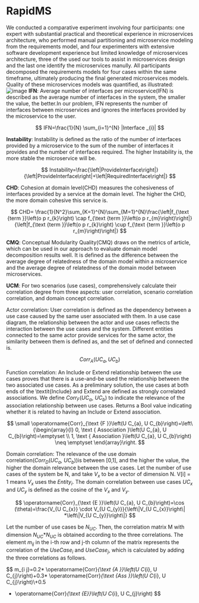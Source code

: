 # RapidMS
We conducted a comparative experiment involving four participants: one expert with substantial practical and theoretical experience in microservices architecture, who performed manual partitioning and microservice modeling from the requirements model, and four experimenters with extensive software development experience but limited knowledge of microservices architecture, three of the used our tools to assist in microservices design and the last one identify the microservices manully. All participants decomposed the requirements models for four cases within the same timeframe, ultimately producing the final generated microservices models. Quality of these microservices models was quantified, as illustrated:
![image](https://user-images.githubusercontent.com/132594916/236363381-88c956f3-4a54-4eee-b018-d62d01ddbc69.png)
**IFN**: Average number of interfaces per microservice(IFN) is described as the average number of interfaces in the system, the smaller the value, the better.In our problem, IFN represents the number of interfaces between microservices and ignores the interfaces provided by the microservice to the user.  

$$
IFN=\frac{1}{N} \sum_{i=1}^{N} |Interface _{i}|
$$

**Instability**: Instability is defined as the ratio of the number of interfaces provided by a microservice to the sum of the number of interfaces it provides and the number of interfaces required. The higher Instability is, the more stable the microservice will be.

$$
Instability=\frac{\left|ProvideInterface\right|}{\left|ProvideInterface\right|+\left|RequiredInterface\right|}
$$

**CHD**: Cohesion at domain level(CHD) measures the cohesiveness of interfaces provided by a service at the domain level. The higher the CHD, the more domain cohesive this service is.

$$
CHD= \frac{1}{N^2}\sum_{K=1}^{N}\sum_{M=1}^{N}\frac{\left|f_{\text {term }}\left(o p r_{k}\right) \cap f_{\text {term }}\left(o p r_{m}\right)\right|}{\left|f_{\text {term }}\left(o p r_{k}\right) \cup f_{\text {term }}\left(o p r_{m}\right)\right|}
$$

**CMQ**: Conceptual Modularity Quality(CMQ) draws on the metrics of article, which can be used in our approach to evaluate domain model decomposition results well. It is defined as the difference between the average degree of relatedness of the domain model within a microservice and the average degree of relatedness of the domain model between microservices.

**UCM**: For two scenarios (use cases), comprehensively calculate their correlation degree from three aspects: user correlation, scenario correlation correlation, and domain concept correlation. 

Actor correlation: User correlation is defined as the dependency between a use case caused by the same user associated with them. In a use case diagram, the relationship between the actor and use cases reflects the interaction between the use cases and the system. Different entities connected to the same actor provide services for the same actor, the similarity between them is defined as, and the set of defined and connected is.

$$
Corr_{A}(U C_{a}, U C_{b})
$$

Function correlation: An Include or Extend relationship between the use cases proves that there is a use-and-be used the relationship between the two associated use cases. As a preliminary solution, the use cases at both ends of the \textit{Include} and Extend are defined as strongly correlated associations. We define $Corr_F$($UC_a$, $UC_b$) to indicate the relevance of the association relationship between use cases. Returns a Bool value indicating whether it is related to having an Include or Extend association.

$$
\small
\operatorname{Corr}_{\text {F }}\left(U C_{a}, U C_{b}\right)=\left\{\begin{array}{l}
0, \text { Association }\left(U C_{a}, U C_{b}\right)=\emptyset \\
1, \text { Association }\left(U C_{a}, U C_{b}\right) \neq \emptyset
\end{array}\right.
$$



Domain correlation: The relevance of the use domain correlation($Corr_D$($UC_a$, $UC_b$))is between [0,1], and the higher the value, the higher the domain relevance between the use cases. Let the number of use cases of the system be N, and take $V_{x}$ to be a vector of dimension N. V[i] = 1 means $V_{x}$ uses the $Entity_i$. The domain correlation between use cases $UC_x$ and $UC_y$ is defined as the cosine of the $V_{x}$ and $V_{y}$.

$$
\operatorname{Corr}_{\text {E }}\left(U C_{a}, U C_{b}\right)=\cos (\theta)=\frac{V_{U C_{x}} \cdot V_{U C_{y}}}{\left\|V_{U C_{x}}\right\| *\left\|V_{U C_{y}}\right\|}
$$



Let the number of use cases be $N_{UC}$. Then, the correlation matrix M with dimension $N_{UC}$*$N_{UC}$ is obtained according to the three correlations. The element $m_{ij}$ in the i-th row and j-th column of the matrix represents the correlation of the $UseCase_i$ and $UseCase_j$,  which is calculated by adding the three correlations as follows. 

$$
m_{i j}=0.2* \operatorname{Corr}_{\text {A }}\left(U C_{i}, U C_{j}\right)+0.3* \operatorname{Corr}_{\text {Ass }}\left(U C_{i}, U C_{j}\right)\\+0.5
* \operatorname{Corr}_{\text {E}}\left(U C_{i}, U C_{j}\right)
$$
